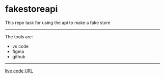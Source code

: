 # fakestoreapi

This repo task for using the api to make a fake store
******

 The tools are:

* vs code
* figma
* github


******

[live code  URL](https://mahmoud-hassan98.github.io/fakestoreapi/)

  
